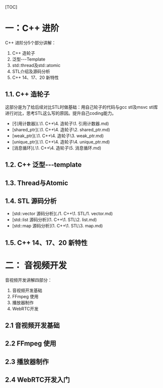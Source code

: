 [TOC]

# 一：C++ 进阶

C++ 进阶分5个部分讲解：

1. C++ 造轮子
2. 泛型---Template
3. std::thread及std::atomic
4. STL介绍及源码分析
5. C++ 14、17、20 新特性

##  1.1. C++ 造轮子

这部分是为了给后续对比STL时做基础：用自己轮子的代码与gcc stl及msvc stl库进行对比，思考STL这么写的原因。提升自己coding能力。

* [引用计数器](.\1. C++\4. 造轮子\1. 引用计数器.md)
* [shared_ptr](.\1. C++\4. 造轮子\2. shared_ptr.md)
* [weak_ptr](.\1. C++\4. 造轮子\3. weak_ptr.md)
* [unique_ptr](.\1. C++\4. 造轮子\4. unique_ptr.md)
* [消息循环](.\1. C++\4. 造轮子\5. 消息循环.md)

## 1.2. C++ 泛型---template



## 1.3. Thread与Atomic



## 1.4. STL 源码分析

* [std::vector 源码分析](./1. C++\1. STL/1. vector.md)
* [std::list 源码分析](1. C++\1. STL\2. list.md)
* [std::map 源码分析](1. C++\1. STL\3. map.md)

## 1.5. C++ 14、17、20 新特性





# 二： 音视频开发

音视频开发讲解四部分：

1. 音视频开发基础
2. FFmpeg 使用
3. 播放器制作
4. WebRTC开发

## 2.1 音视频开发基础



## 2.2 FFmpeg 使用



## 2.3 播放器制作



## 2.4 WebRTC开发入门